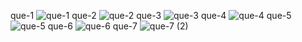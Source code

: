 que-1 
![que-1](https://github.com/user-attachments/assets/044cdfda-d224-471f-9501-e44c72821f02)
que-2
![que-2](https://github.com/user-attachments/assets/09126a10-a1ce-4df8-a2bd-70cc6ff804a6)
que-3
![que-3](https://github.com/user-attachments/assets/a876cba7-48a8-411c-8449-40a1c8aa527b)
que-4
![que-4](https://github.com/user-attachments/assets/cd40b780-ea4c-484e-b261-cbfa2434b7e7)
que-5
![que-5](https://github.com/user-attachments/assets/64b5b0e7-cac3-4392-bd47-2eddd69edc32)
que-6
![que-6](https://github.com/user-attachments/assets/0a51f4ef-e410-4999-b374-8e6c0e22f344)
que-7
![que-7 (2)](https://github.com/user-attachments/assets/2066b7c1-2fa3-4b9d-9032-561a3fd53402)

